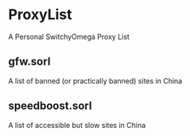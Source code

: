 # ProxyList
A Personal SwitchyOmega Proxy List

## gfw.sorl
A list of banned (or practically banned) sites in China

## speedboost.sorl
A list of accessible but slow sites in China
